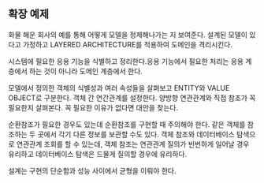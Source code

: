 ## 확장 예제

  화물 해운 회사의 예를 통해 어떻게 모델을 정제해나가는 지 보여준다. 설계된 모델이 있다고 가정하고 LAYERED ARCHITECTURE를 적용하여 도메인을 격리시킨다. 

  시스템에 필요한 응용 기능을 식별하고 정리한다.응용 기능에서 필요한 처리는 응용 계층에서 하는 것이 아니라 도메인 계층에서 한다.

  모델에서 정의한 객체의 식별성과 여러 속성들을 살펴보고 ENTITY와 VALUE OBJECT로 구분한다. 객체 간 연간관계를 설정한다. 양방향 연관관계와 직접 참조가 꼭 필요한지 살펴본다. 꼭 필요한 이유가 없다면 대안을 찾는다.

  순환참조가 필요한 경우도 있는데 순환참조를 구현할 때 주의해야 한다. 같은 객체를 참조하는 두 곳에서 각기 다른 정보를 보관할 수도 있다. 객체 참조와 데이터베이스 탐색으로 연관관계 조회를 할 수 있는데, 객체 참조는 연관관계 질의가 빈번하게 일어날 경우 유리하고 데이터베이스 탐색은 드물게 질의할 경우에 유리하다.

  설계는 구현의 단순함과 성능 사이에서 균형을 이뤄야 한다.
